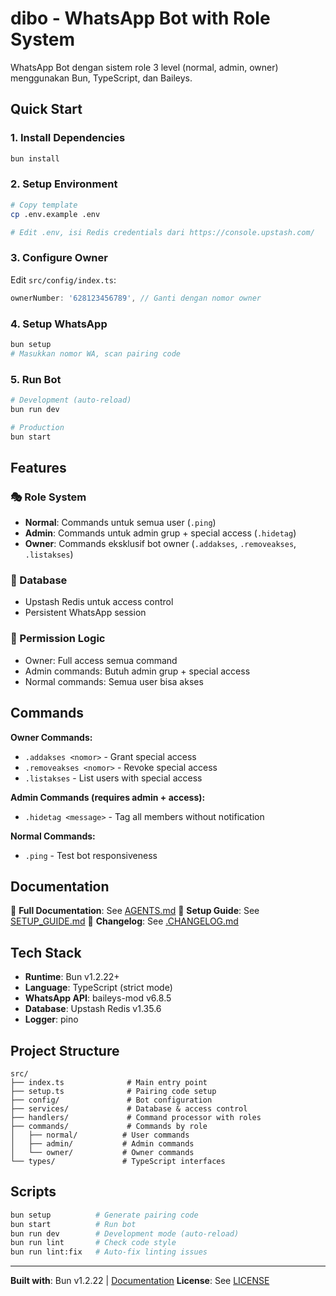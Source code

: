# dibo - WhatsApp Bot with Role System

WhatsApp Bot dengan sistem role 3 level (normal, admin, owner) menggunakan Bun, TypeScript, dan Baileys.

## Quick Start

### 1. Install Dependencies
```bash
bun install
```

### 2. Setup Environment
```bash
# Copy template
cp .env.example .env

# Edit .env, isi Redis credentials dari https://console.upstash.com/
```

### 3. Configure Owner
Edit `src/config/index.ts`:
```typescript
ownerNumber: '628123456789', // Ganti dengan nomor owner
```

### 4. Setup WhatsApp
```bash
bun setup
# Masukkan nomor WA, scan pairing code
```

### 5. Run Bot
```bash
# Development (auto-reload)
bun run dev

# Production
bun start
```

## Features

### 🎭 Role System
- **Normal**: Commands untuk semua user (`.ping`)
- **Admin**: Commands untuk admin grup + special access (`.hidetag`)
- **Owner**: Commands eksklusif bot owner (`.addakses`, `.removeakses`, `.listakses`)

### 💾 Database
- Upstash Redis untuk access control
- Persistent WhatsApp session

### 🔐 Permission Logic
- Owner: Full access semua command
- Admin commands: Butuh admin grup + special access
- Normal commands: Semua user bisa akses

## Commands

**Owner Commands:**
- `.addakses <nomor>` - Grant special access
- `.removeakses <nomor>` - Revoke special access
- `.listakses` - List users with special access

**Admin Commands (requires admin + access):**
- `.hidetag <message>` - Tag all members without notification

**Normal Commands:**
- `.ping` - Test bot responsiveness

## Documentation

📖 **Full Documentation**: See [AGENTS.md](AGENTS.md)
🚀 **Setup Guide**: See [SETUP_GUIDE.md](SETUP_GUIDE.md)
📝 **Changelog**: See [.CHANGELOG.md](.CHANGELOG.md)

## Tech Stack

- **Runtime**: Bun v1.2.22+
- **Language**: TypeScript (strict mode)
- **WhatsApp API**: baileys-mod v6.8.5
- **Database**: Upstash Redis v1.35.6
- **Logger**: pino

## Project Structure

```
src/
├── index.ts              # Main entry point
├── setup.ts              # Pairing code setup
├── config/               # Bot configuration
├── services/             # Database & access control
├── handlers/             # Command processor with roles
├── commands/             # Commands by role
│   ├── normal/          # User commands
│   ├── admin/           # Admin commands
│   └── owner/           # Owner commands
└── types/               # TypeScript interfaces
```

## Scripts

```bash
bun setup          # Generate pairing code
bun start          # Run bot
bun run dev        # Development mode (auto-reload)
bun run lint       # Check code style
bun run lint:fix   # Auto-fix linting issues
```

---

**Built with**: Bun v1.2.22 | [Documentation](https://bun.com)
**License**: See [LICENSE](LICENSE)
